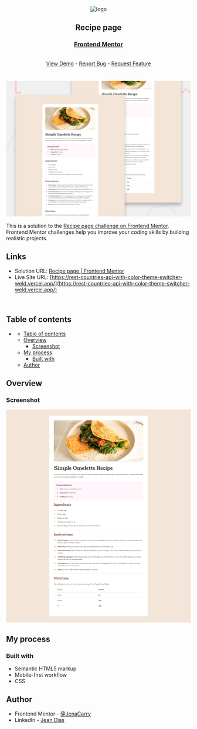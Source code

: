 <div align="center">

  <img src="https://www.frontendmentor.io/static/images/logo-mobile.svg" alt="logo" width="60" height="auto">

  <h2>Recipe page</h2>

  <h3>
    <a href="https://www.frontendmentor.io/solutions/rest-countries-api-with-color-theme-switcher-2eiA_NNDs-">
      <strong>Frontend Mentor</strong>
    </a>
  </h3>

  <br>

  <div align="center">
    <a href="https://rest-countries-api-with-color-theme-switcher-weld.vercel.app/">View Demo</a>
    -
    <a href="https://github.com/JenaCarry/rest-countries-api-with-color-theme-switcher/issues">Report Bug</a>
    -
    <a href="https://github.com/JenaCarry/rest-countries-api-with-color-theme-switcher/pulls">Request Feature</a>
  </div>

</div>

#

<div align="center">

![](./assets/images/preview.jpg)

</div>

This is a solution to the [Recipe page challenge on Frontend Mentor](https://www.frontendmentor.io/challenges/recipe-page-KiTsR8QQKm). Frontend Mentor challenges help you improve your coding skills by building realistic projects.

<h2>Links</h2>

-   Solution URL: [Recipe page | Frontend Mentor](https://www.frontendmentor.io/solutions/rest-countries-api-with-color-theme-switcher-2eiA_NNDs-)
-   Live Site URL: [https://rest-countries-api-with-color-theme-switcher-weld.vercel.app/](https://rest-countries-api-with-color-theme-switcher-weld.vercel.app/)

<br>

## Table of contents

- [](#)
  - [Table of contents](#table-of-contents)
  - [Overview](#overview)
    - [Screenshot](#screenshot)
  - [My process](#my-process)
    - [Built with](#built-with)
  - [Author](#author)

## Overview

### Screenshot

![](./assets/images/screenshot.png)

## My process

### Built with

-   Semantic HTML5 markup
-   Mobile-first workflow
-   CSS

## Author

-   Frontend Mentor - [@JenaCarry](https://www.frontendmentor.io/profile/JenaCarry)
-   LinkedIn - [Jean Dias](https://www.linkedin.com/in/jean-dias-0900a1260/)

